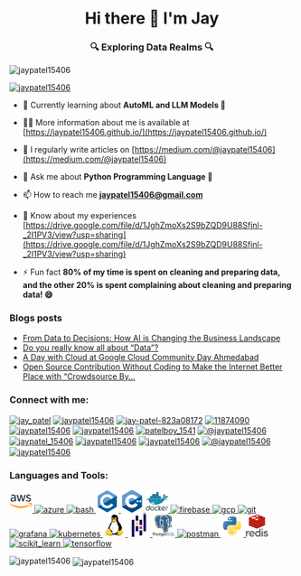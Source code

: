 <h1 align="center">Hi there 👋 I'm Jay</h1>
<h3 align="center">🔍 Exploring Data Realms 🔍</h3>

<p align="left"> <img src="https://komarev.com/ghpvc/?username=jaypatel15406&label=Profile%20views&color=0e75b6&style=flat" alt="jaypatel15406" /> </p>

<p align="left"> <a href="https://twitter.com/jaypatel15406" target="blank"><img src="https://img.shields.io/twitter/follow/jaypatel15406?logo=twitter&style=for-the-badge" alt="jaypatel15406" /></a> </p>

- 🌱 Currently learning about **AutoML and LLM Models 🤖**

- 👨‍💻 More information about me is available at [https://jaypatel15406.github.io/](https://jaypatel15406.github.io/)

- 📝 I regularly write articles on [https://medium.com/@jaypatel15406](https://medium.com/@jaypatel15406)

- 💬 Ask me about **Python Programming Language 🐍**

- 📫 How to reach me **jaypatel15406@gmail.com**

- 📄 Know about my experiences [https://drive.google.com/file/d/1JghZmoXs2S9bZQD9U88Sfjnl-_2I1PV3/view?usp=sharing](https://drive.google.com/file/d/1JghZmoXs2S9bZQD9U88Sfjnl-_2I1PV3/view?usp=sharing)

- ⚡ Fun fact **80% of my time is spent on cleaning and preparing data, and the other 20% is spent complaining about cleaning and preparing data! 😄**

### Blogs posts
<!-- BLOG-POST-LIST:START -->
- [From Data to Decisions: How AI is Changing the Business Landscape](https://jaypatel15406.medium.com/from-data-to-decisions-how-ai-is-changing-the-business-landscape-167c3c1f8a1d?source=rss-c5e8d69bc0a8------2)
- [Do you really know all about “Data”?](https://jaypatel15406.medium.com/do-you-really-know-all-about-data-79fec911ec63?source=rss-c5e8d69bc0a8------2)
- [A Day with Cloud at Google Cloud Community Day Ahmedabad](https://jaypatel15406.medium.com/a-day-with-cloud-at-google-cloud-community-day-ahmedabad-1409ca38ee3e?source=rss-c5e8d69bc0a8------2)
- [Open Source Contribution Without Coding to Make the Internet Better Place with “Crowdsource By…](https://jaypatel15406.medium.com/open-source-contribution-without-coding-to-make-the-internet-better-place-with-crowdsource-by-85b8b7c08d6e?source=rss-c5e8d69bc0a8------2)
<!-- BLOG-POST-LIST:END -->

<h3 align="left">Connect with me:</h3>
<p align="left">
<a href="https://codepen.io/jay_patel" target="blank"><img align="center" src="https://raw.githubusercontent.com/rahuldkjain/github-profile-readme-generator/master/src/images/icons/Social/codepen.svg" alt="jay_patel" height="30" width="40" /></a>
<a href="https://twitter.com/jaypatel15406" target="blank"><img align="center" src="https://raw.githubusercontent.com/rahuldkjain/github-profile-readme-generator/master/src/images/icons/Social/twitter.svg" alt="jaypatel15406" height="30" width="40" /></a>
<a href="https://linkedin.com/in/jay-patel-823a08172" target="blank"><img align="center" src="https://raw.githubusercontent.com/rahuldkjain/github-profile-readme-generator/master/src/images/icons/Social/linked-in-alt.svg" alt="jay-patel-823a08172" height="30" width="40" /></a>
<a href="https://stackoverflow.com/users/11874090" target="blank"><img align="center" src="https://raw.githubusercontent.com/rahuldkjain/github-profile-readme-generator/master/src/images/icons/Social/stack-overflow.svg" alt="11874090" height="30" width="40" /></a>
<a href="https://kaggle.com/jaypatel15406" target="blank"><img align="center" src="https://raw.githubusercontent.com/rahuldkjain/github-profile-readme-generator/master/src/images/icons/Social/kaggle.svg" alt="jaypatel15406" height="30" width="40" /></a>
<a href="https://fb.com/jaypatel15406" target="blank"><img align="center" src="https://raw.githubusercontent.com/rahuldkjain/github-profile-readme-generator/master/src/images/icons/Social/facebook.svg" alt="jaypatel15406" height="30" width="40" /></a>
<a href="https://instagram.com/patelboy_1541" target="blank"><img align="center" src="https://raw.githubusercontent.com/rahuldkjain/github-profile-readme-generator/master/src/images/icons/Social/instagram.svg" alt="patelboy_1541" height="30" width="40" /></a>
<a href="https://medium.com/@jaypatel15406" target="blank"><img align="center" src="https://raw.githubusercontent.com/rahuldkjain/github-profile-readme-generator/master/src/images/icons/Social/medium.svg" alt="@jaypatel15406" height="30" width="40" /></a>
<a href="https://www.codechef.com/users/jaypatel_15406" target="blank"><img align="center" src="https://cdn.jsdelivr.net/npm/simple-icons@3.1.0/icons/codechef.svg" alt="jaypatel_15406" height="30" width="40" /></a>
<a href="https://www.hackerrank.com/jaypatel15406" target="blank"><img align="center" src="https://raw.githubusercontent.com/rahuldkjain/github-profile-readme-generator/master/src/images/icons/Social/hackerrank.svg" alt="jaypatel15406" height="30" width="40" /></a>
<a href="https://codeforces.com/profile/jaypatel15406" target="blank"><img align="center" src="https://raw.githubusercontent.com/rahuldkjain/github-profile-readme-generator/master/src/images/icons/Social/codeforces.svg" alt="jaypatel15406" height="30" width="40" /></a>
<a href="https://www.hackerearth.com/@jaypatel15406" target="blank"><img align="center" src="https://raw.githubusercontent.com/rahuldkjain/github-profile-readme-generator/master/src/images/icons/Social/hackerearth.svg" alt="@jaypatel15406" height="30" width="40" /></a>
<a href="https://discord.gg/jaypatel15406" target="blank"><img align="center" src="https://raw.githubusercontent.com/rahuldkjain/github-profile-readme-generator/master/src/images/icons/Social/discord.svg" alt="jaypatel15406" height="30" width="40" /></a>
</p>

<h3 align="left">Languages and Tools:</h3>
<p align="left"> <a href="https://aws.amazon.com" target="_blank" rel="noreferrer"> <img src="https://raw.githubusercontent.com/devicons/devicon/master/icons/amazonwebservices/amazonwebservices-original-wordmark.svg" alt="aws" width="40" height="40"/> </a> <a href="https://azure.microsoft.com/en-in/" target="_blank" rel="noreferrer"> <img src="https://www.vectorlogo.zone/logos/microsoft_azure/microsoft_azure-icon.svg" alt="azure" width="40" height="40"/> </a> <a href="https://www.gnu.org/software/bash/" target="_blank" rel="noreferrer"> <img src="https://www.vectorlogo.zone/logos/gnu_bash/gnu_bash-icon.svg" alt="bash" width="40" height="40"/> </a> <a href="https://www.cprogramming.com/" target="_blank" rel="noreferrer"> <img src="https://raw.githubusercontent.com/devicons/devicon/master/icons/c/c-original.svg" alt="c" width="40" height="40"/> </a> <a href="https://www.w3schools.com/cpp/" target="_blank" rel="noreferrer"> <img src="https://raw.githubusercontent.com/devicons/devicon/master/icons/cplusplus/cplusplus-original.svg" alt="cplusplus" width="40" height="40"/> </a> <a href="https://www.docker.com/" target="_blank" rel="noreferrer"> <img src="https://raw.githubusercontent.com/devicons/devicon/master/icons/docker/docker-original-wordmark.svg" alt="docker" width="40" height="40"/> </a> <a href="https://firebase.google.com/" target="_blank" rel="noreferrer"> <img src="https://www.vectorlogo.zone/logos/firebase/firebase-icon.svg" alt="firebase" width="40" height="40"/> </a> <a href="https://cloud.google.com" target="_blank" rel="noreferrer"> <img src="https://www.vectorlogo.zone/logos/google_cloud/google_cloud-icon.svg" alt="gcp" width="40" height="40"/> </a> <a href="https://git-scm.com/" target="_blank" rel="noreferrer"> <img src="https://www.vectorlogo.zone/logos/git-scm/git-scm-icon.svg" alt="git" width="40" height="40"/> </a> <a href="https://grafana.com" target="_blank" rel="noreferrer"> <img src="https://www.vectorlogo.zone/logos/grafana/grafana-icon.svg" alt="grafana" width="40" height="40"/> </a> <a href="https://kubernetes.io" target="_blank" rel="noreferrer"> <img src="https://www.vectorlogo.zone/logos/kubernetes/kubernetes-icon.svg" alt="kubernetes" width="40" height="40"/> </a> <a href="https://www.linux.org/" target="_blank" rel="noreferrer"> <img src="https://raw.githubusercontent.com/devicons/devicon/master/icons/linux/linux-original.svg" alt="linux" width="40" height="40"/> </a> <a href="https://pandas.pydata.org/" target="_blank" rel="noreferrer"> <img src="https://raw.githubusercontent.com/devicons/devicon/2ae2a900d2f041da66e950e4d48052658d850630/icons/pandas/pandas-original.svg" alt="pandas" width="40" height="40"/> </a> <a href="https://www.postgresql.org" target="_blank" rel="noreferrer"> <img src="https://raw.githubusercontent.com/devicons/devicon/master/icons/postgresql/postgresql-original-wordmark.svg" alt="postgresql" width="40" height="40"/> </a> <a href="https://postman.com" target="_blank" rel="noreferrer"> <img src="https://www.vectorlogo.zone/logos/getpostman/getpostman-icon.svg" alt="postman" width="40" height="40"/> </a> <a href="https://www.python.org" target="_blank" rel="noreferrer"> <img src="https://raw.githubusercontent.com/devicons/devicon/master/icons/python/python-original.svg" alt="python" width="40" height="40"/> </a> <a href="https://redis.io" target="_blank" rel="noreferrer"> <img src="https://raw.githubusercontent.com/devicons/devicon/master/icons/redis/redis-original-wordmark.svg" alt="redis" width="40" height="40"/> </a> <a href="https://scikit-learn.org/" target="_blank" rel="noreferrer"> <img src="https://upload.wikimedia.org/wikipedia/commons/0/05/Scikit_learn_logo_small.svg" alt="scikit_learn" width="40" height="40"/> </a> <a href="https://www.tensorflow.org" target="_blank" rel="noreferrer"> <img src="https://www.vectorlogo.zone/logos/tensorflow/tensorflow-icon.svg" alt="tensorflow" width="40" height="40"/> </a> </p>

<p><img align="left" src="https://github-readme-stats.vercel.app/api/top-langs?username=jaypatel15406&show_icons=true&locale=en&layout=compact" alt="jaypatel15406" /></p>

<p>&nbsp;<img align="center" src="https://github-readme-stats.vercel.app/api?username=jaypatel15406&show_icons=true&locale=en" alt="jaypatel15406" /></p>

